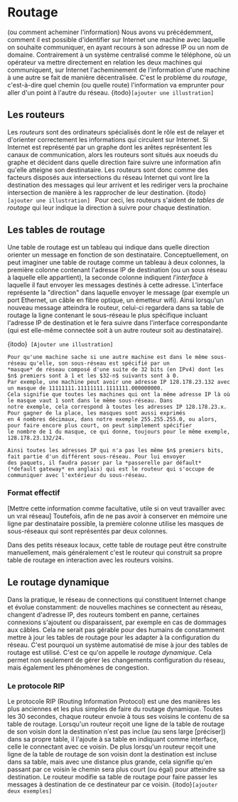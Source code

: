 # Routage

(ou comment acheminer l'information)
Nous avons vu précédemment, comment il est possible d'identifier sur Internet
une machine avec laquelle on souhaite communiquer, en ayant recours à son
adresse IP ou un nom de domaine. Contrairement à un système centralisé comme
le téléphone, où un opérateur va mettre directement en relation les deux
machines qui communiquent, sur Internet l'acheminement de l'information d'une
machine à une autre se fait de manière décentralisée. C'est le problème du
*routage*, c'est-à-dire quel chemin (ou quelle route) l'information va emprunter pour
aller d'un point à l'autre du réseau. 
{itodo}` [ajouter une illustration] `

## Les routeurs

Les *routeurs* sont des ordinateurs spécialisés dont le rôle est de relayer
et d'orienter correctement les informations qui circulent sur Internet. Si
Internet est représenté par un graphe dont les arêtes représentent les canaux
de communication, alors les routeurs sont situés aux noeuds du graphe et
décident dans quelle direction faire suivre une information afin qu'elle atteigne
son destinataire. Les routeurs sont donc comme des facteurs
disposés aux intersections du réseau Internet qui vont lire la destination des
messages qui leur arrivent et les rediriger vers la prochaine intersection
de manière à les rapprocher de leur destination. 
{itodo}`[ajouter une illustration] `
Pour ceci, les routeurs s'aident de *tables de routage* qui leur indique la direction à suivre pour chaque destination.

## Les tables de routage

Une table de routage est un tableau qui indique dans quelle direction orienter
un message en fonction de son destinataire. Conceptuellement, on peut imaginer
une table de routage comme un tableau à deux colonnes, la première colonne contenant
l'adresse IP de destination (ou un sous réseau à laquelle elle appartient),
la seconde colonne indiquent *l'interface* à laquelle il faut envoyer
les messages destinés à cette adresse. L'interface représente la "direction" dans laquelle envoyer le message
(par exemple un port Ethernet, un câble en fibre optique, un émetteur wifi).
Ainsi lorsqu'un nouveau message atteindra le routeur, celui-ci regardera dans sa table
de routage la ligne contenant le sous-réseau le plus spécifique incluant l'adresse IP
de destination et le fera suivre dans l'interface correspondante (qui est elle-même connectée soit à un
autre routeur soit au destinataire).

{itodo}` [Ajouter une illustration]`

```{togofurther} Masques de réseau
Pour qu'une machine sache si une autre machine est dans le même sous-réseau qu'elle, son sous-réseau est spécifié par un
*masque* de réseau composé d'une suite de 32 bits (en IPv4) dont les $n$ premiers sont à 1 et les $32-n$ suivants sont à 0.
Par exemple, une machine peut avoir une adresse IP 128.178.23.132 avec un masque de 11111111.11111111.1111111.000000000.
Cela signifie que toutes les machines qui ont la même adresse IP là où le masque vaut 1 sont dans le même sous-réseau. Dans
notre exemple, cela correspond à toutes les adresses IP 128.178.23.x. Pour gagner de la place, les masques sont aussi exprimés
en 4 nombres décimaux, dans notre exemple 255.255.255.0, ou alors, pour faire encore plus court, on peut simplement spécifier
le nombre de 1 du masque, ce qui donne, toujours pour le même exemple, 128.178.23.132/24. 

Ainsi toutes les adresses IP qui n'a pas les même $n$ premiers bits, fait partie d'un différent sous-réseau. Pour lui envoyer
des paquets, il faudra passer par la *passerelle par défault* (*default gateway* en anglais) qui est le routeur qui s'occupe de
communiquer avec l'extérieur du sous-réseau.

````




### Format effectif

[Mettre cette information comme facultative, utile si on veut travailler avec un vrai réseau]
Toutefois, afin de ne pas avoir à conserver en mémoire une ligne par destinataire possible,
la première colonne utilise les masques de sous-réseaux qui sont représentés par deux colonnes.

Dans des petits réseaux locaux, cette table de routage peut être construite
manuellement, mais généralement c'est le routeur qui construit sa
propre table de routage en interaction avec les routeurs voisins.

## Le routage dynamique

Dans la pratique, le réseau de connections qui constituent Internet change et
évolue constamment: de nouvelles machines se connectent au réseau, changent
d'adresse IP, des
routeurs tombent en panne, certaines
connexions s'ajoutent ou disparaissent, par exemple en cas de dommages aux
câbles. Cela ne serait pas gérable pour des humains de constamment mettre à
jour les tables de routage pour les adapter à la configuration du réseau.
C'est pourquoi un système automatisé de mise à jour des tables de routage
est utilisé. C'est ce qu'on appelle le *routage dynamique*.
Cela permet non
seulement de gérer les changements configuration du réseau, mais également les
phénomènes de congestion.

### Le protocole RIP

Le protocole RIP (Routing Information Protocol) est une des manières les plus anciennes et
les plus simples de faire du routage dynamique. Toutes les 30 secondes, chaque routeur
envoie à tous ses voisins le contenu de sa table de routage. Lorsqu'un routeur reçoit une ligne
de la table de routage de son voisin dont la destination n'est pas inclue (au sens large [préciser]) dans sa propre table,
il l'ajoute à sa table en indiquant comme interface, celle le connectant avec ce voisin.
De plus lorsqu'un routeur reçoit une ligne de la table de routage de son voisin dont la destination est incluse dans sa table, mais
avec une distance plus grande, cela signifie qu'en passant par ce voisin le chemin sera plus court (ou égal) pour atteindre sa destination.
Le routeur modifie sa table de routage pour faire passer les messages à destination de ce destinateur par ce voisin.
{itodo}` [ajouter deux exemples] `
